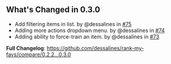 ## What's Changed in 0.3.0

- Add filtering items in list. by @dessalines in [#75](https://github.com/dessalines/rank-my-favs/pull/75)
- Adding more actions dropdown menu. by @dessalines in [#74](https://github.com/dessalines/rank-my-favs/pull/74)
- Adding ability to force-train an item. by @dessalines in [#73](https://github.com/dessalines/rank-my-favs/pull/73)

**Full Changelog**: https://github.com/dessalines/rank-my-favs/compare/0.2.2...0.3.0

<!-- generated by git-cliff -->
